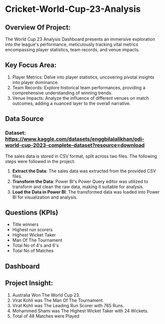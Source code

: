 # Cricket-World-Cup-23-Analysis
## Overview Of Project:
The World Cup 23 Analysis Dashboard presents an immersive exploration into the league's performance, meticulously tracking vital metrics encompassing player statistics, team records, and venue impacts.
## Key Focus Area:
1. Player Metrics: Delve into player statistics, uncovering pivotal insights into player dominance.
2. Team Records: Explore historical team performances, providing a comprehensive understanding of winning trends.
3. Venue Impacts: Analyze the influence of different venues on match outcomes, adding a nuanced layer to the overall narrative.
## Data Source
### Dataset: https://www.kaggle.com/datasets/enggbilalalikhan/odi-world-cup-2023-complete-dataset?resource=download

The sales data is stored in CSV format, split across two files. The following steps were followed in the project:

1. **Extract the Data**:
 The sales data was extracted from the provided CSV files.
2. **Transform the Data**:
 Power BI's Power Query editor was utilized to transform and clean the raw data, making it suitable for analysis.
3. **Load the Data in Power BI**:
 The transformed data was loaded into Power BI for visualization and analysis.

## **Questions (KPIs)**
- Title winners
- Highest run scorers
- Highest Wicket Taker
- Man Of The Tournament
- Total No of 4's and 6's
- Total No of Matches

 ## Dashboard

 ## Project Insight:
 1. Australia Won The World Cup 23.
 2. Virat Kohli was The Man Of The Tournament.
 3. Virat Kohli was The Leading Run Scorer with 765 Runs.
 4. Mohammed Shami was The Highest Wicket Taker with 24 Wickets.
 5. Total of 48 Matches were Played 






















 
